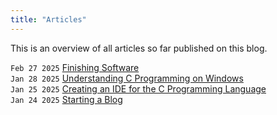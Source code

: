 ```yaml
---
title: "Articles"
---
```


This is an overview of all articles so far published on this blog.

`Feb 27 2025` [Finishing Software](./finishing-software/)\
`Jan 28 2025` [Understanding C Programming on Windows](./understanding-c-programming-on-windows/)\
`Jan 25 2025` [Creating an IDE for the C Programming Language](./creating-an-ide-for-the-c-programming-language/)\
`Jan 24 2025` [Starting a Blog](./starting-a-blog/)
